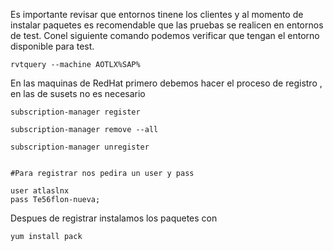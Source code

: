 Es importante revisar que entornos tinene los clientes y al momento de instalar paquetes es recomendable que las pruebas se realicen en entornos de test. Conel siguiente comando podemos verificar que tengan el entorno disponible para test.
```
rvtquery --machine AOTLX%SAP%
```

En las maquinas de RedHat primero debemos hacer el proceso de registro , en las de susets no es necesario 

```
subscription-manager register 

subscription-manager remove --all 

subscription-manager unregister


#Para registrar nos pedira un user y pass

user atlaslnx
pass Te56flon-nueva;
```

Despues de registrar instalamos los paquetes con 
```
yum install pack
```